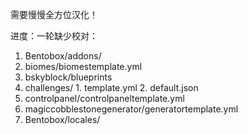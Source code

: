 需要慢慢全方位汉化！

进度：一轮缺少校对：

1. Bentobox/addons/
  1. biomes/biomestemplate.yml
  2. bskyblock/blueprints
  3. challenges/
    1. template.yml
    2. default.json
  4. controlpanel/controlpaneltemplate.yml
  5. magiccobblestonegenerator/generatortemplate.yml
2. Bentobox/locales/